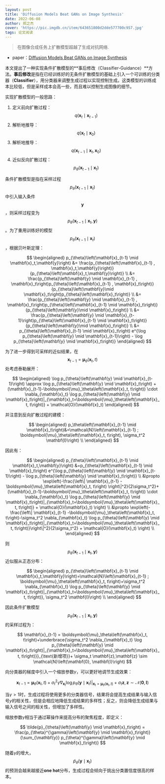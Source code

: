```yaml
---
layout: post
title: 'Diffusion Models Beat GANs on Image Synthesis'
date: 2022-06-08
author: 郑之杰
cover: 'https://pic.imgdb.cn/item/643651800d2dde577700c957.jpg'
tags: 论文阅读
---
```


> 在图像合成任务上扩散模型超越了生成对抗网络.

- paper：[Diffusion Models Beat GANs on Image Synthesis](https://arxiv.org/abs/2105.05233)


本文提出了一种实现条件扩散模型的**事后修改（Classifier-Guidance）**方法。**事后修改**是指在已经训练好的无条件扩散模型的基础上引入一个可训练的分类器（**Classifier**），用分类器来调整生成过程以实现控制生成。这类模型的训练成本比较低，但是采样成本会高一些，而且难以控制生成图像的细节。

实现扩散模型的一般思路：
1. 定义前向扩散过程：$$q\left(\mathbf{x}_t \mid \mathbf{x}_{t-1}\right)$$
2. 解析地推导：$$q\left(\mathbf{x}_t \mid \mathbf{x}_{0}\right)$$
3. 解析地推导：$$q\left(\mathbf{x}_{t-1} \mid \mathbf{x}_t,\mathbf{x}_{0}\right)$$
4. 近似反向扩散过程：$$p_{\theta}\left(\mathbf{x}_{t-1} \mid \mathbf{x}_t\right)$$

条件扩散模型是指在采样过程$$p_{\theta}\left(\mathbf{x}_{t-1} \mid \mathbf{x}_t\right)$$中引入输入条件$$\mathbf{y}$$，则采样过程变为$$p_{\theta}\left(\mathbf{x}_{t-1} \mid \mathbf{x}_t,\mathbf{y}\right)$$。为了重用训练好的模型$$p_{\theta}\left(\mathbf{x}_{t-1} \mid \mathbf{x}_t\right)$$，根据贝叶斯定理：

$$
\begin{aligned}
p_{\theta}\left(\mathbf{x}_{t-1} \mid \mathbf{x}_t,\mathbf{y}\right) &= \frac{p_{\theta}\left(\mathbf{x}_{t-1} , \mathbf{x}_t,\mathbf{y}\right)}{p_{\theta}\left(\mathbf{x}_t,\mathbf{y}\right)} \\
&= \frac{p_{\theta}\left(\mathbf{y} \mid \mathbf{x}_{t-1} , \mathbf{x}_t\right)p_{\theta}\left(\mathbf{x}_{t-1} , \mathbf{x}_t\right)}{p_{\theta}\left(\mathbf{y}\mid \mathbf{x}_t\right)p_{\theta}\left(\mathbf{x}_t\right)} \\
&= \frac{p_{\theta}\left(\mathbf{y} \mid \mathbf{x}_{t-1} , \mathbf{x}_t\right)p_{\theta}\left(\mathbf{x}_{t-1} \mid \mathbf{x}_t\right)}{p_{\theta}\left(\mathbf{y}\mid \mathbf{x}_t\right)} \\
&= \frac{p_{\theta}\left(\mathbf{y} \mid \mathbf{x}_{t-1}\right)p_{\theta}\left(\mathbf{x}_{t-1} \mid \mathbf{x}_t\right)}{p_{\theta}\left(\mathbf{y}\mid \mathbf{x}_t\right)} \\
&= p_{\theta}\left(\mathbf{x}_{t-1} \mid \mathbf{x}_t\right) e^{\log p_{\theta}\left(\mathbf{y} \mid \mathbf{x}_{t-1}\right) - \log p_{\theta}\left(\mathbf{y} \mid \mathbf{x}_t\right)}
\end{aligned}
$$

为了进一步得到可采样的近似结果，在$$\mathbf{x}_{t-1}=\boldsymbol{\mu}_\theta\left(\mathbf{x}_t, t\right)$$处考虑泰勒展开：

$$
\begin{aligned}
\log p_{\theta}\left(\mathbf{y} \mid \mathbf{x}_{t-1}\right) \approx \log p_{\theta}\left(\mathbf{y} \mid \mathbf{x}_t\right) + (\mathbf{x}_{t-1}-\boldsymbol{\mu}_\theta\left(\mathbf{x}_t, t\right)) \cdot \nabla_{\mathbf{x}_t} \log p_{\theta}\left(\mathbf{y} \mid \mathbf{x}_t\right)|_{\mathbf{x}_t=\boldsymbol{\mu}_\theta\left(\mathbf{x}_t, t\right)} + \mathcal{O}(\mathbf{x}_t) 
\end{aligned}
$$

并注意到反向扩散过程的建模：

$$
\begin{aligned}
p_\theta\left(\mathbf{x}_{t-1} \mid \mathbf{x}_t\right)&=\mathcal{N}\left(\mathbf{x}_{t-1} ; \boldsymbol{\mu}_\theta\left(\mathbf{x}_t, t\right), \sigma_t^2 \mathbf{I}\right) \\
\end{aligned}
$$

因此有：

$$
\begin{aligned}
p_{\theta}\left(\mathbf{x}_{t-1} \mid \mathbf{x}_t,\mathbf{y}\right) &=p_{\theta}\left(\mathbf{x}_{t-1} \mid \mathbf{x}_t\right) e^{\log p_{\theta}\left(\mathbf{y} \mid \mathbf{x}_{t-1}\right) - \log p_{\theta}\left(\mathbf{y} \mid \mathbf{x}_t\right)} \\
&\propto \exp\left(-\frac{\left\| \mathbf{x}_{t-1} -\boldsymbol{\mu}_\theta\left(\mathbf{x}_t, t\right) \right\|^2}{2\sigma_t^2}+(\mathbf{x}_{t-1}-\boldsymbol{\mu}_\theta\left(\mathbf{x}_t, t\right)) \cdot \nabla_{\mathbf{x}_t} \log p_{\theta}\left(\mathbf{y} \mid \mathbf{x}_t\right)|_{\mathbf{x}_t=\boldsymbol{\mu}_\theta\left(\mathbf{x}_t, t\right)} + \mathcal{O}(\mathbf{x}_t) \right) \\ 
&\propto \exp\left(-\frac{\left\| \mathbf{x}_{t-1} -\boldsymbol{\mu}_\theta\left(\mathbf{x}_t, t\right)-\sigma_t^2 \nabla_{\mathbf{x}_t} \log p_{\theta}\left(\mathbf{y} \mid \mathbf{x}_t\right)|_{\mathbf{x}_t=\boldsymbol{\mu}_\theta\left(\mathbf{x}_t, t\right)}\right\|^2}{2\sigma_t^2} + \mathcal{O}(\mathbf{x}_t) \right) \\ 
\end{aligned}
$$

则$$p_{\theta}\left(\mathbf{x}_{t-1} \mid \mathbf{x}_t,\mathbf{y}\right)$$近似服从正态分布：

$$
\begin{aligned}
p_{\theta}\left(\mathbf{x}_{t-1} \mid \mathbf{x}_t,\mathbf{y}\right)=\mathcal{N}\left(\mathbf{x}_{t-1} ; \boldsymbol{\mu}_\theta\left(\mathbf{x}_t, t\right)+\sigma_t^2 \nabla_{\mathbf{x}_t} \log p_{\theta}\left(\mathbf{y} \mid \mathbf{x}_t\right)|_{\mathbf{x}_t=\boldsymbol{\mu}_\theta\left(\mathbf{x}_t, t\right)}, \sigma_t^2 \mathbf{I}\right) \\
\end{aligned}
$$

因此条件扩散模型$$p_{\theta}\left(\mathbf{x}_{t-1} \mid \mathbf{x}_t,\mathbf{y}\right)$$的采样过程为：

$$
\mathbf{x}_{t-1} = \boldsymbol{\mu}_\theta\left(\mathbf{x}_t, t\right)+\underbrace{\sigma_t^2 \nabla_{\mathbf{x}_t} \log p_{\theta}\left(\mathbf{y} \mid \mathbf{x}_t\right)|_{\mathbf{x}_t=\boldsymbol{\mu}_\theta\left(\mathbf{x}_t, t\right)}}_{\text{新增项}}+ \sigma_t \mathbf{z},\mathbf{z} \sim \mathcal{N}\left(\mathbf{0}, \mathbf{I}\right)
$$

向分类器的梯度中引入一个缩放参数$γ$，可以更好地调节生成效果：

$$
\mathbf{x}_{t-1} = \boldsymbol{\mu}_\theta\left(\mathbf{x}_t, t\right)+\sigma_t^2 \gamma \nabla_{\mathbf{x}_t} \log p_{\theta}\left(\mathbf{y} \mid \mathbf{x}_t\right)|_{\mathbf{x}_t=\boldsymbol{\mu}_\theta\left(\mathbf{x}_t, t\right)}+ \sigma_t \mathbf{z},\mathbf{z} \sim \mathcal{N}\left(\mathbf{0}, \mathbf{I}\right)
$$

当$γ>1$时，生成过程将使用更多的分类器信号，结果将会提高生成结果与输入信号$y$的相关性，但是会相应地降低生成结果的多样性；反之，则会降低生成结果与输入信号之间的相关性，但增加了多样性。

缩放参数$γ$相当于通过幂操作来提高分布的聚焦程度，即定义：

$$ \tilde{p}_{\theta}\left(\mathbf{y} \mid \mathbf{x}_t\right) = \frac{p_{\theta}^{\gamma}\left(\mathbf{y} \mid \mathbf{x}_t\right)}{\sum_{\mathbf{y}} p_{\theta}^{\gamma}\left(\mathbf{y} \mid \mathbf{x}_t\right)} $$

随着$γ$的增大，$$\tilde{p}_{\theta}\left(\mathbf{y} \mid \mathbf{x}_t\right)$$的预测会越来越接近**one hot**分布，生成过程会倾向于挑出分类置信度很高的样本。